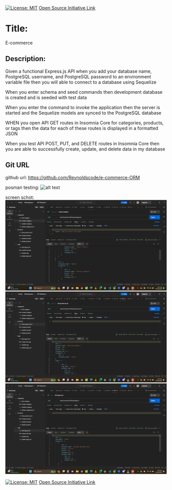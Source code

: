 
[![License: MIT](https://img.shields.io/badge/License-MIT-yellow.svg)](https://opensource.org/licenses/MIT) [Open Source Initiative Link](https://opensource.org/licenses/MIT)


# Title:
 E-commerce 

## Description:
Given a functional Express.js API when you add your database name, PostgreSQL username, and PostgreSQL password to an environment variable file
then you will able to connect to a database using Sequelize

When you enter schema and seed commands then development database is created and is seeded with test data

When you enter the command to invoke the application then the server is started and the Sequelize models are synced to the PostgreSQL database

WHEN you open API GET routes in Insomnia Core for categories, products, or tags then the data for each of these routes is displayed in a formatted JSON

When you test API POST, PUT, and DELETE routes in Insomnia Core then you are able to successfully create, update, and delete data in my database


## Git URL 
github url: https://github.com/Reynoldscode/e-commerce-ORM

posman testing: ![alt text](public/orm.gif)

screen schot: ![alt text](<public/Screenshot (2062).png>)
              ![alt text](<public/Screenshot (2063).png>)
              ![alt text](<public/Screenshot (2064).png>)



[![License: MIT](https://img.shields.io/badge/License-MIT-yellow.svg)](https://opensource.org/licenses/MIT) [Open Source Initiative Link](https://opensource.org/licenses/MIT)
